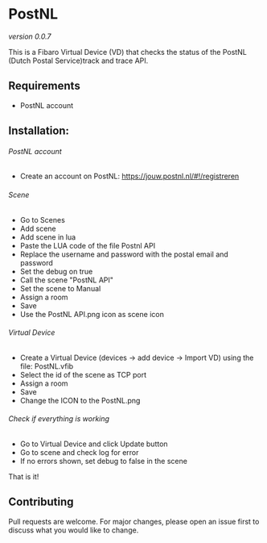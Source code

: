 # PostNL
*version 0.0.7*

This is a Fibaro Virtual Device (VD) that checks the status of the PostNL (Dutch Postal Service)track and trace API.

## Requirements
- PostNL account

## Installation:

###### PostNL account
  - Create an account on PostNL: https://jouw.postnl.nl/#!/registreren

###### Scene
  - Go to  Scenes
  - Add scene
  - Add scene in lua
  - Paste the LUA code of the file Postnl API
  - Replace the username and password with the postal email and password
  - Set the debug on true 
  - Call the scene "PostNL API"
  - Set the scene to Manual
  - Assign a room
  - Save
  - Use the PostNL API.png icon as scene icon

###### Virtual Device
  - Create a Virtual Device (devices -> add device -> Import VD) using the file: PostNL.vfib
  - Select the id of the scene as TCP port
  - Assign a room
  - Save
 -  Change the ICON to the PostNL.png

###### Check if everything is working
  - Go to Virtual Device and click Update button
  - Go to scene and check log for error
  - If no errors shown, set debug to false in the scene

That is it!

## Contributing
Pull requests are welcome. For major changes, please open an issue first to discuss what you would like to change.
